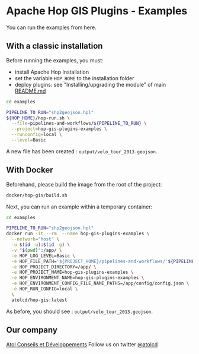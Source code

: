 # Apache Hop GIS Plugins - Examples

You can run the examples from here.

## With a classic installation
Before running the examples, you must:
* install Apache Hop Installation
* set the variable `HOP_HOME` to the installation folder
* deploy plugins: see "Installing/upgrading the module" of main [README.md](../README.md)


```sh
cd examples

PIPELINE_TO_RUN="shp2geojson.hpl"
${HOP_HOME}/hop-run.sh \
  --file=pipelines-and-workflows/${PIPELINE_TO_RUN} \
  --project=hop-gis-plugins-examples \
  --runconfig=local \
  --level=Basic
```

A new file has been created : `output/velo_tour_2013.geojson`.


## With Docker

Beforehand, please build the image from the root of the project:
```sh
docker/hop-gis/build.sh
```

Next, you can run an example within a temporary container:
```sh
cd examples

PIPELINE_TO_RUN="shp2geojson.hpl"
docker run -it --rm  --name hop-gis-plugins-examples \
  --network="host" \
  -u $(id -u):$(id -g) \
  -v "$(pwd)":/app/ \
  -e HOP_LOG_LEVEL=Basic \
  -e HOP_FILE_PATH='${PROJECT_HOME}/pipelines-and-workflows/'${PIPELINE_TO_RUN} \
  -e HOP_PROJECT_DIRECTORY=/app/ \
  -e HOP_PROJECT_NAME=hop-gis-plugins-examples \
  -e HOP_ENVIRONMENT_NAME=hop-gis-plugins-examples \
  -e HOP_ENVIRONMENT_CONFIG_FILE_NAME_PATHS=/app/config/config.json \
  -e HOP_RUN_CONFIG=local \
  \
  atolcd/hop-gis:latest
```

As before, you should see : `output/velo_tour_2013.geojson`.


## Our company
[Atol Conseils et Développements](http://www.atolcd.com)
Follow us on twitter [@atolcd](https://twitter.com/atolcd)
